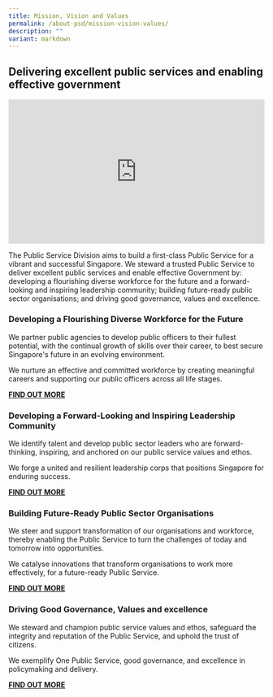 ```yaml
---
title: Mission, Vision and Values
permalink: /about-psd/mission-vision-values/
description: ""
variant: markdown
---
```

<h2>Delivering excellent public services and enabling effective government</h2>


<div> <div style="position:relative;padding-top:56.25%;"> <iframe style="position:absolute;top:0;left:0;width:100%;height:100%;" align="center" allowfullscreen="" allow="accelerometer; autoplay; clipboard-write; encrypted-media; gyroscope; picture-in-picture" frameborder="0" src="https://www.youtube.com/embed/X_XBqH25A8Q"></iframe> </div> </div>



   

The Public Service Division aims to build a first-class Public Service for a vibrant and successful Singapore. We steward a trusted Public Service to deliver excellent public services and enable effective Government by: developing a flourishing diverse workforce for the future and a forward-looking and inspiring leadership community; building future-ready public sector organisations; and driving good governance, values and excellence.

###    Developing a Flourishing Diverse Workforce for the Future


We partner public agencies to develop public officers to their fullest potential, with the continual growth of skills over their career, to best secure Singapore's future in an evolving environment.

We nurture an effective and committed workforce by creating meaningful careers and supporting our public officers across all life stages.

[**FIND OUT MORE**](/developing-careers)


###    Developing a Forward-Looking and Inspiring Leadership Community

We identify talent and develop public sector leaders who are forward-thinking, inspiring, and anchored on our public service values and ethos.

We forge a united and resilient leadership corps that positions Singapore for enduring success.

[**FIND OUT MORE**](/leadership)


###    Building Future-Ready Public Sector Organisations
    
We steer and support transformation of our organisations and workforce, thereby enabling the Public Service to turn the challenges of today and tomorrow into opportunities.

We catalyse innovations that transform organisations to work more effectively, for a future-ready Public Service.

[**FIND OUT MORE**](/transformation)


###    Driving Good Governance, Values and excellence

We steward and champion public service values and ethos, safeguard the integrity and reputation of the Public Service, and uphold the trust of citizens.

We exemplify One Public Service, good governance, and excellence in policymaking and delivery.

[**FIND OUT MORE**](/work-practices)